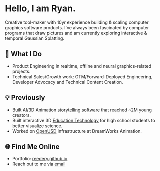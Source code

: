# Hello, I am Ryan.

Creative tool-maker with 10yr experience building & scaling computer graphics software products. I've always been fascinated by computer programs that draw pictures and am currently exploring interactive & temporal Gaussian Splatting. 


 ## 🚀 What I Do

- Product Engineering in realtime, offline and neural graphics-related projects.
- Technical Sales/Growth work: GTM/Forward-Deployed Engineering, Developer Advocacy and Technical Content Creation.

## 💡 Previously

- Built AI/3D Animation [storytelling software](https://www.youtube.com/@MovieBotTV) that reached ~2M young creators.
- Built interactive 3D [Education Technology](https://viewer.10k.science) for high school students to better visualize science.
- Worked on [OpenUSD](https://github.com/PixarAnimationStudios/OpenUSD) infrastructure at DreamWorks Animation.


## 🌐 Find Me Online

- Portfolio: [reedery.github.io](https://reedery.github.io/)
- Reach out to me via [email](mailto:reede.ryan@gmail.com)
